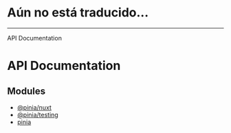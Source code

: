 # Aún no está traducido...
---

API Documentation

# API Documentation

## Modules

- [@pinia/nuxt](modules/pinia_nuxt.md)
- [@pinia/testing](modules/pinia_testing.md)
- [pinia](modules/pinia.md)
